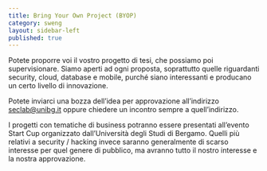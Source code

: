 ```yaml
---
title: Bring Your Own Project (BYOP)
category: sweng
layout: sidebar-left
published: true
---
```


Potete proporre voi il vostro progetto di tesi, che possiamo poi supervisionare.
Siamo aperti ad ogni proposta, soprattutto quelle riguardanti security, cloud,
database e mobile, purché siano interessanti e producano un certo livello di
innovazione.

Potete inviarci una bozza dell’idea per approvazione all’indirizzo
[seclab@unibg.it](seclab@unibg.it) oppure chiedere un incontro sempre a
quell’indirizzo.

I progetti con tematiche di business potranno essere presentati all’evento Start
Cup organizzato dall’Università degli Studi di Bergamo.  Quelli più relativi a
security / hacking invece saranno generalmente di scarso interesse per quel
genere di pubblico, ma avranno tutto il nostro interesse e la nostra
approvazione.
